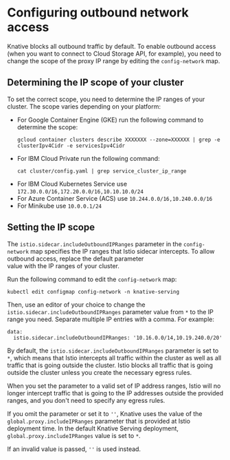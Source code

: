 # Configuring outbound network access

Knative blocks all outbound traffic by default. To enable outbound access (when you want to connect 
to Cloud Storage API, for example), you need to change the scope of the proxy IP range by editing
the `config-network` map.

## Determining the IP scope of your cluster

To set the correct scope, you need to determine the IP ranges of your cluster. The scope varies 
depending on your platform:

* For Google Container Engine (GKE) run the following command to determine the scope: 
  ```shell
  gcloud container clusters describe XXXXXXX --zone=XXXXXX | grep -e clusterIpv4Cidr -e servicesIpv4Cidr
  ```
* For IBM Cloud Private run the following command: 
  ```shell
  cat cluster/config.yaml | grep service_cluster_ip_range
  ```
* For IBM Cloud Kubernetes Service use `172.30.0.0/16,172.20.0.0/16,10.10.10.0/24`
* For Azure Container Service (ACS) use `10.244.0.0/16,10.240.0.0/16`
* For Minikube use `10.0.0.1/24`

## Setting the IP scope  

The `istio.sidecar.includeOutboundIPRanges` parameter in the `config-network` map specifies 
the IP ranges that Istio sidecar intercepts. To allow outbound access, replace the default parameter  
value with the IP ranges of your cluster.

Run the following command to edit the `config-network` map:

```shell
kubectl edit configmap config-network -n knative-serving
```

Then, use an editor of your choice to change the `istio.sidecar.includeOutboundIPRanges` parameter value
from `*` to the IP range you need. Separate multiple IP entries with a comma. For example: 

```
data:
  istio.sidecar.includeOutboundIPRanges: '10.16.0.0/14,10.19.240.0/20'
```

By default, the `istio.sidecar.includeOutboundIPRanges` parameter is set to `*`, 
which means that Istio intercepts all traffic within the cluster as well as all traffic that is going 
outside the cluster. Istio blocks all traffic that is going outside the cluster unless
you create the necessary egress rules.

When you set the parameter to a valid set of IP address ranges, Istio will no longer intercept 
traffic that is going to the IP addresses outside the provided ranges, and you don't need to specify
any egress rules.

If you omit the parameter or set it to `''`, Knative uses the value of the `global.proxy.includeIPRanges` 
parameter that is provided at Istio deployment time. In the default Knative Serving
deployment, `global.proxy.includeIPRanges` value is set to `*`.

If an invalid value is passed, `''` is used instead.
